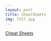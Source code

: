 ```yaml
---
layout: post
title: CheatSheets
img: 7257.jpg
---
```


[Cheat Sheets](https://github.com/crdguez/mat4ac/tree/master/cheat-sheets)
